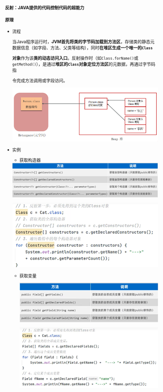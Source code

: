 **反射：JAVA提供的代码控制代码的超能力**

#### 原理

- 流程

  当Java程序运行时，**JVM首先将类的字节码加载到方法区**，存储类的静态元数据信息（如字段、方法、父类等结构），同时**在堆区生成一个唯一的`Class`**

  **对象**作为该**类的动态访问入口**。反射操作时（如`Class.forName()`或`getMethod()`），是通过**堆区的`Class`对象定位方法区**的元数据，再通过字节码指

  令完成方法调用或字段访问。

  ![](../assets/反射/反射原理.png)



- 实例

  -  获取构造器

    <img src="../assets/反射/获取构造器2.png" style="zoom:75%;" />

    ![](../assets/反射/获取构造器1.png)

  - 获取变量

    <img src="../assets/反射/获取变量1.png" style="zoom:75%;" />

    ![](../assets/反射/获取变量2.png)